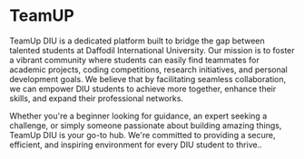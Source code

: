 # TeamUP

TeamUp DIU is a dedicated platform built to bridge the gap between talented students at Daffodil International University. Our mission is to foster a vibrant community where students can easily find teammates for academic projects, coding competitions, research initiatives, and personal development goals. We believe that by facilitating seamless collaboration, we can empower DIU students to achieve more together, enhance their skills, and expand their professional networks.

Whether you're a beginner looking for guidance, an expert seeking a challenge, or simply someone passionate about building amazing things, TeamUp DIU is your go-to hub. We're committed to providing a secure, efficient, and inspiring environment for every DIU student to thrive..

